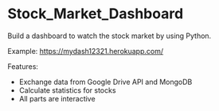 # Stock_Market_Dashboard
Build a dashboard to watch the stock market by using Python.

Example: https://mydash12321.herokuapp.com/

Features:
* Exchange data from Google Drive API and MongoDB
* Calculate statistics for stocks
* All parts are interactive
